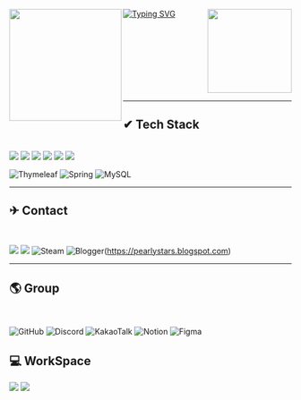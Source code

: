 <a href="https://git.io/typing-svg"><img src="https://readme-typing-svg.demolab.com?font=Fira+Code&weight=700&pause=1000&color=00FF8B&background=000000&center=true&vCenter=true&width=1200&lines=Welcome;Hello" alt="Typing SVG" /></a>
<a href="https://github.com/Pear1yCode/github-readme-stats"><img height=200 align="left" src="https://github-readme-stats.vercel.app/api?username=Pear1yCode" /></a><a href="https://github.com/Pear1yCode/convoychat"><img height=150 align="right" src="https://github-readme-stats.vercel.app/api/top-langs?username=Pear1yCode&layout=compact&langs_count=8&card_width=320" /></a>

<br><br><br><br><br><br><br>
<hr>

<h2>✔ Tech Stack</h2><br/>
<div>
<img src="https://img.shields.io/badge/html-E34F26?style=for-the-badge&logo=html&logoColor=white">
<img src="https://img.shields.io/badge/CSS3-1572B6?style=for-the-badge&logo=CSS3&logoColor=white">
<img src="https://img.shields.io/badge/JavaScript-F7DF1E?style=for-the-badge&logo=JavaScript&logoColor=white">
<img src="https://img.shields.io/badge/Java-ED8B00?style=for-the-badge&logo=openjdk&logoColor=white">
<img src="https://img.shields.io/badge/React-20232A?style=for-the-badge&logo=react&logoColor=61DAFB">
<img src="https://img.shields.io/badge/Vue.js-35495E?style=for-the-badge&logo=vue.js&logoColor=4FC08D">
  
![Thymeleaf](https://img.shields.io/badge/Thymeleaf-%23005C0F.svg?style=for-the-badge&logo=Thymeleaf&logoColor=white)
![Spring](https://img.shields.io/badge/spring-%236DB33F.svg?style=for-the-badge&logo=spring&logoColor=white)
![MySQL](https://img.shields.io/badge/mysql-4479A1.svg?style=for-the-badge&logo=mysql&logoColor=white)

</div>
<hr/>

<h2>✈ Contact</h2> <br/>

<a href="https://google.com" target="_self"><img src="https://img.shields.io/badge/Gmail-D14836?style=for-the-badge&logo=gmail&logoColor=white"></a>
<a href="https://cofgame.tistory.com"><img src="https://img.shields.io/badge/Tistory-000000?style=for-the-badge&logo=Tistory&logoColor=white"></a>
![Steam](https://img.shields.io/badge/steam-%23000000.svg?style=for-the-badge&logo=steam&logoColor=white)
![Blogger](https://img.shields.io/badge/Blogger-FF5722?style=for-the-badge&logo=blogger&logoColor=white)(https://pearlystars.blogspot.com)

<hr/>

<h2> 🌎 Group</h2> <br/>

![GitHub](https://img.shields.io/badge/github-%23121011.svg?style=for-the-badge&logo=github&logoColor=white)
![Discord](https://img.shields.io/badge/Discord-%235865F2.svg?style=for-the-badge&logo=discord&logoColor=white)
![KakaoTalk](https://img.shields.io/badge/kakaotalk-ffcd00.svg?style=for-the-badge&logo=kakaotalk&logoColor=000000)
![Notion](https://img.shields.io/badge/Notion-%23000000.svg?style=for-the-badge&logo=notion&logoColor=white)
![Figma](https://img.shields.io/badge/figma-%23F24E1E.svg?style=for-the-badge&logo=figma&logoColor=white)


<h2> 💻 WorkSpace </h2>
<img src="https://img.shields.io/badge/AMD-Ryzen7_9800x3d-0071C5?style=for-the-badge&logo=amd&logoColor=white">
<img src="https://img.shields.io/badge/NVIDIA-RTX4080-76B900?style=for-the-badge&logo=nvidia&logoColor=white">
